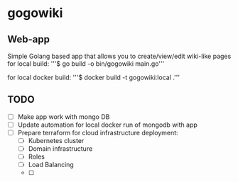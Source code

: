 # gogowiki

## Web-app
Simple Golang based app that allows you to create/view/edit wiki-like pages
for local build:
'''$ go build -o bin/gogowiki main.go'''

for local docker build:
'''$ docker build -t gogowiki:local .'''

## TODO

- [ ] Make app work with mongo DB
- [ ] Update automation for local docker run of mongodb with app
- [ ] Prepare terraform for cloud infrastructure deployment:
  - [ ] Kubernetes cluster
  - [ ] Domain infrastructure
  - [ ] Roles
  - [ ] Load Balancing
  - [ ]  